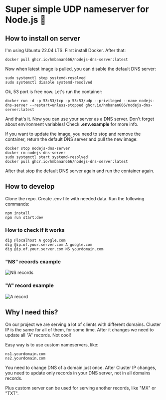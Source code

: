 # Super simple UDP nameserver for Node.js 🐸

## How to install on server

I'm using Ubuntu 22.04 LTS. First install Docker. After that:

```
docker pull ghcr.io/hmbanan666/nodejs-dns-server:latest
```

Now when latest image is pulled, you can disable the default DNS server:

```
sudo systemctl stop systemd-resolved
sudo systemctl disable systemd-resolved
```

Ok, 53 port is free now. Let's run the container:

```
docker run -d -p 53:53/tcp -p 53:53/udp --privileged --name nodejs-dns-server --restart=unless-stopped ghcr.io/hmbanan666/nodejs-dns-server:latest
```

And that's it. Now you can use your server as a DNS server.
Don't forget about environment variables! Check **.env.example** for more info.

If you want to update the image, you need to stop and remove the container, return the default DNS server
and pull the new image:

```
docker stop nodejs-dns-server
docker rm nodejs-dns-server
sudo systemctl start systemd-resolved
docker pull ghcr.io/hmbanan666/nodejs-dns-server:latest
```

After that stop the default DNS server again and run the container again.

## How to develop

Clone the repo. Create .env file with needed data. Run the following commands:

```
npm install
npm run start:dev
```

### How to check if it works

```
dig @localhost A google.com
dig @ip.of.your.server.com A google.com
dig @ip.of.your.server.com NS yourdomain.com
```

### "NS" records example

![NS records](https://user-images.githubusercontent.com/25910785/220327539-de6f31b5-72e2-4648-a9b8-c50ea8e78be6.jpg)

### "A" record example

![A record](https://user-images.githubusercontent.com/25910785/220327606-d8570373-ea60-4057-9e8c-534815529491.jpg)

## Why I need this?

On our project we are serving a lot of clients with different domains.
Cluster IP is the same for all of them, for some time. After it changes we need to update all "A" records. Not cool!

Easy way is to use custom nameservers, like:

```
ns1.yourdomain.com
ns2.yourdomain.com
```

You need to change DNS of a domain just once. After Cluster IP changes, you need to update only records in your
DNS server, not in all domains records.

Plus custom server can be used for serving another records, like "MX" or "TXT".
